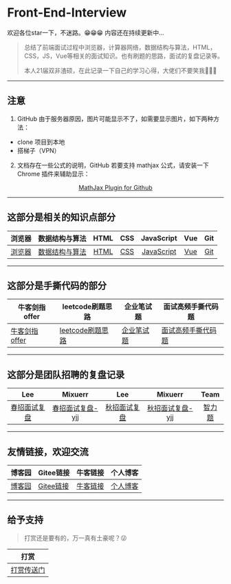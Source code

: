 # Front-End-Interview

欢迎各位star一下，不迷路。😁😁😁  内容还在持续更新中...

> 总结了前端面试过程中浏览器，计算器网络，数据结构与算法，HTML，CSS，JS，Vue等相关的面试知识。也有刷题的思路，面试的复盘记录等。
>
> 本人21届双非渣硕，在此记录一下自己的学习心得，大佬们不要笑我🤣🤣🤣

---

## 注意

1. GitHub 由于服务器原因，图片可能显示不了，如需要显示图片，如下两种方法：

- clone 项目到本地
- 搭梯子（VPN）

2. 文档存在一些公式的说明，GitHub 若要支持 mathjax 公式，请安装一下 Chrome 插件来辅助显示：

<center>
<a href="https://chrome.google.com/webstore/detail/mathjax-plugin-for-github/ioemnmodlmafdkllaclgeombjnmnbima/related?hl=zh-CN">MathJax Plugin for Github</a>
</center>

---

## 这部分是相关的知识点部分

|浏览器|数据结构与算法|HTML|CSS|JavaScript|Vue|Git
|:-----:|:-----:|:-----:|:-----:|:-----:|:-----:|:-----:|
|[浏览器](./01.浏览器/浏览器.md)|[数据结构与算法](./02.数据结构与算法/数据结构与算法.md)|[HTML](03.HTML/html.md)|[CSS](./04.CSS/css.md)|[JavaScript](05.JavaScript/js.md)|[Vue](./06.Vue/vue.md)|[Git](./10.git常用指令/git常用指令.md)

---

## 这部分是手撕代码的部分

|牛客剑指offer|leetcode刷题思路|企业笔试题|面试高频手撕代码题|
|---|---|---|---|
|[牛客剑指offer](./07.算法刷题/牛客网%20-%20剑指offer.md)|[leetcode刷题思路](./07.算法刷题/leetcode思路.md)|[企业笔试题](./07.算法刷题/牛客网%20-%20企业笔试题.md)|[面试高频手撕代码题](./08.面试高频手撕代码题/面试高频手撕代码题.md)|

---

## 这部分是团队招聘的复盘记录

|Lee|Mixuerr|Lee|Mixuerr|Team|
|:---------:|:---------:|:---------:|:---------:|:---------:|
|[春招面试复盘](./09.面试复盘/Lee/春招面试复盘.md)|[春招面试复盘-yjj](./09.面试复盘/Mixuerr/春招面试复盘-yjj.md)|[秋招面试复盘](./09.面试复盘/Lee/秋招面试复盘.md)|[秋招面试复盘-yjj](./09.面试复盘/Mixuerr/秋招面试复盘-yjj.md)|[智力题](./09.面试复盘/智力题.md)

---

## 友情链接，欢迎交流

|博客园|Gitee链接|牛客链接|个人博客|
|---|---|---|---|
|[博客园](https://www.cnblogs.com/muzidaitou)|[Gitee链接](https://gitee.com/lee_van)|[牛客链接](https://www.nowcoder.com/profile/549508843)|[个人博客](https://lf2021.github.io/)|

---

## 给予支持

> 打赏还是要有的，万一真有土豪呢？😜

|打赏|
|:---:|
|[打赏传送门](./images/收款码.png)|
